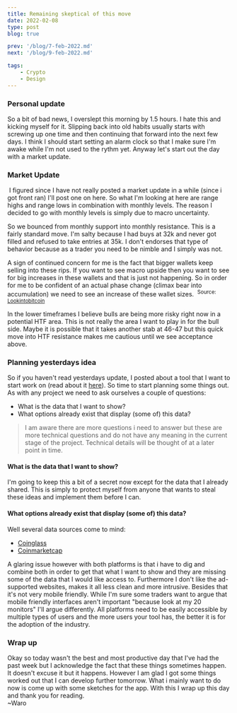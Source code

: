 ```yaml
---
title: Remaining skeptical of this move
date: 2022-02-08
type: post
blog: true

prev: '/blog/7-feb-2022.md'
next: '/blog/9-feb-2022.md'

tags:
    - Crypto
    - Design
---
```


### Personal update
So a bit of bad news, I overslept this morning by 1.5 hours. I hate this and kicking myself for it. 
Slipping back into old habits usually starts with screwing up one time and then continuing that
forward into the next few days. I think I should start setting an alarm clock so that I make sure
I'm awake while I'm not used to the rythm yet. Anyway let's start out the day with a market update.

### Market Update
<img :src="$withBase('/assets/feb8th/marketupdate8am.png')">
I figured since I have not really posted a market update in a while (since i got front ran) I'll post one
on here. So what I'm looking at here are range highs and range lows in combination with monthly levels.
The reason I decided to go with monthly levels is simply due to macro uncertainty.

So we bounced from monthly support into monthly resistance. This is a fairly standard move. I'm salty because
I had buys at 32k and never got filled and refused to take entries at 35k. I don't endorses that type of 
behavior because as a trader you need to be nimble and I simply was not.

A sign of continued concern for me is the fact that bigger wallets keep selling into these rips. If you want
to see macro upside then you want to see for big increases in these wallets and that is just not happening.
So in order for me to be confident of an actual phase change (climax bear into accumulation) we need to see
an increase of these wallet sizes.
<img :src="$withBase('/assets/feb8th/wallet.png')">
<sup>Source: [Lookintobitcoin](https://www.lookintobitcoin.com/charts/wallets-greater-than-1000-btc/)</sup>

In the lower timeframes I believe bulls are being more risky right now in a potential HTF area. This is
not really the area I want to play in for the bull side. Maybe it is possible that it takes another stab
at 46-47 but this quick move into HTF resistance makes me cautious until we see acceptance above.


### Planning yesterdays idea
So if you haven't read yesterdays update, I posted about a tool that I want to start work on 
(read about it [here](/blog/7-feb-2022.html#new-idea)). So time to start planning some things out. As with
any project we need to ask ourselves a couple of questions:
- What is the data that I want to show?
- What options already exist that display (some of) this data?

> I am aware there are more questions i need to answer but these are more technical questions and do not
> have any meaning in the current stage of the project. Technical details will be thought of at a later
> point in time.

#### What is the data that I want to show?
I'm going to keep this a bit of a secret now except for the data that I already shared. This is simply to
protect myself from anyone that wants to steal these ideas and implement them before I can.

#### What options already exist that display (some of) this data?
Well several data sources come to mind:
- [Coinglass](https://www.coinglass.com/)
- [Coinmarketcap](https://coinmarketcap.com/)

A glaring issue however with both platforms is that i have to dig and combine both in order to get that
what I want to show and they are missing some of the data that I would like access to. Furthermore I don't
like the ad-supported websites, makes it all less clean and more intrusive. Besides that it's not very
mobile friendly. While I'm sure some traders want to argue that mobile friendly interfaces aren't important
"because look at my 20 monitors" I'll argue differently. All platforms need to be easily accessible by
multiple types of users and the more users your tool has, the better it is for the adoption of the industry.


### Wrap up
Okay so today wasn't the best and most productive day that I've had the past week but I acknowledge the fact
that these things sometimes happen. It doesn't excuse it but it happens. However I am glad I got some things
worked out that I can develop further tomorrow. What i mainly want to do now is come up with some sketches
for the app. With this I wrap up this day and thank you for reading.  
~Waro